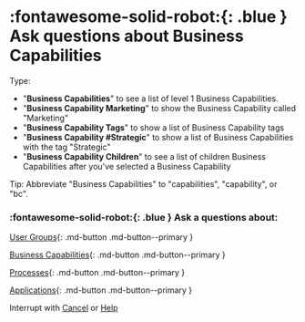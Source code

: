 # :fontawesome-solid-robot:{: .blue } Ask questions about Business Capabilities

Type: 

- "**Business Capabilities**" to see a list of level 1 Business Capabilities. 
- "**Business Capability Marketing**" to show the Business Capability called "Marketing"
- "**Business Capability Tags**" to show a list of Business Capability tags
- "**Business Capability #Strategic**" to show a list of Business Capabilities with the tag "Strategic"
- "**Business Capability Children**" to see a list of children Business Capabilities after you've selected a Business Capability

Tip: Abbreviate "Business Capabilities" to "capabilities", "capability", or "bc".

### :fontawesome-solid-robot:{: .blue } Ask a questions about:

[User Groups](../help-user-group){: .md-button .md-button--primary }

[Business Capabilities](../help-business-capability){: .md-button .md-button--primary }

[Processes](../help-process){: .md-button .md-button--primary }

[Applications](../help-application){: .md-button .md-button--primary }

Interrupt with [Cancel](../cancel) or [Help](../help)
